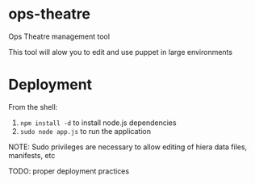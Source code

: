 ops-theatre
===========

Ops Theatre management tool

This tool will alow you to edit and use puppet in large environments  

Deployment
==========

From the shell:

1. `npm install -d` to install node.js dependencies
2. `sudo node app.js` to run the application

NOTE: Sudo privileges are necessary to allow editing of hiera data files,
manifests, etc

TODO: proper deployment practices
